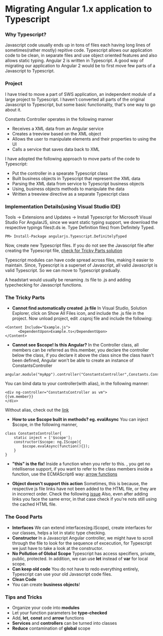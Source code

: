 # Migrating Angular 1.x application to Typescript

### Why Typescript?
Javascript code usually ends up in tons of files each having long lines of sometimes(rather mostly) repitive code. Typescript allows our application code to be clean, in separate files and use object oriented features and also allows static typing.
Angular 2 is written in Typescript. A good way of migrating our application to Angular 2 would be to first move few parts of a Javascript to Typescript.

### Project

I have tried to move a part of SWS application, an independent module of a large project to Typescript. I haven't converted all parts of the original Javascript to Typescript, but some basic functionality, that's one way to go about it.

Constants Controller operates in the following manner
 - Receives a XML data from an Angular service
 - Creates a treeview based on the XML object
 - Allows the user to manipulate elements and their properties to using the UI
 - Calls a service that saves data back to XML
 

I have adopted the following approach to move parts of the code to Typescript:
 - Put the controller in a spearate Typescript class
 - Built business objects in Typescript that represent the XML data
 - Parsing the XML data from service to Typescript business objects
 - Using, business objects methods to manipulate the data
 - Written a treeview directive as a separate Typescript class
 
### Implementation Details(using Visual Studio IDE)

Tools -> Extensions and Updates -> Install Typescript for Microsoft Visual Studio
For AngularJS, since we want static typing support, we download the respective typings files(t.ds ie. Type Definition files) from Definitely Typed.

```
PM> Install-Package angularjs.Typescript.DefinitelyTyped
```

Now, create new Typescript files. If you do not see the Javascript file after creating the Typescript file, [check for Tricky Parts solution](#the-tricky-parts)

Typescript modules can have code spread across files, making it easier to maintain. Since, Typescript is a superset of Javascript, all valid Javascript is valid Typescript. So we can move to Typescript gradually.

A headstart would usually be renaming .ts file to .js and adding typechecking for Javascript functions. 

### The Tricky Parts

 - **Cannot find automatically created .js file**
 In Visual Studio, Solution Explorer, click on Show All Files icon, and include the .js file in the project. Now unload project, edit .csproj file and include the following:

```
<Content Include="Example.js">
      <DependentUpon>Example.ts</DependentUpon>
</Content>
```

 - **Cannot see $scope! Is this Angular?**
In the Controller class, all members can be referred as this.member, you declare the controller below the class, if you declare it above the class since the class hasn't been defined, Angular won't be able to create an instance of ConstantsController

```
angular.module("myApp").controller("ConstantsController",Constants.ConstantsController)
```

You can bind data to your controller(with alias), in the following manner:

```
<div ng-controller="ConstantsController as vm">
{{vm.member}}
</div>
```
Without alias, check out the [link](https://gist.github.com/esfand/9569523#databinding-without-alias)

 - **How to use $scope built in methods? eg. evalAsync**
You can inject $scope, in the following manner,
```
class ConstantsController{
    static inject = ['$scope'];
    constructor($scope: ng.IScope){
        $scope.evalAsync(function(){});
    }
}
```

 - **"this" is the fix!**
Inside a function when you refer to this. , you get no intellisense support, if you want to refer to the class members inside a function, use the ECMAScript6 way: [arrow functions](http://www.2ality.com/2012/04/arrow-functions.html)

 - **Object doesn't support this action**
Sometimes, this is because, the respective js file links have not been added to the HTML file, or they are in incorrect order. Check the following [issue](https://forums.asp.net/t/2026098.aspx?+JavaScript+runtime+error+Object+doesn+t+support+property+or+method+dialog+)
Also, even after adding links you face the same error, in that case check if you're nots still using the cached HTML file.


### The Good Parts

- **Interfaces**
We can extend interfaces(eg.IScope), create interfaces for our classes, helps a lot in static type checking.
 - **Constructor**
In a Javascript Angular controller, we might have to scroll through the file to look for the sequence of excecution, for Typescript we just have to take a look at the constructor.
 - **No Pollution of Global Scope**
Typescript has access specifiers, private, public, protected. In addition, we can use **let** instead of **var** for local scope.
 - **Can keep old code**
You do not have to redo everything entirely, Typescript can use your old Javascript code files.
 - **Clean Code**
 - You can create **business objects**!


### Tips and Tricks

 - Organize your code into **modules**
 - Let your function parameters be **type-checked**
 - Add, **let**, **const** and **arrow** functions
 - **Services** and **controllers** can be turned into classes
 - **Reduce** contamination of **global** scope
 
